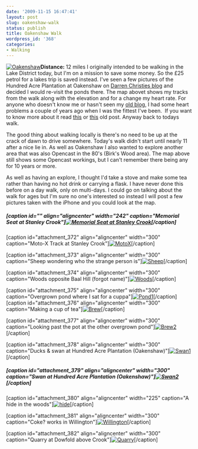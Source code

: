 ```yaml
---
date: '2009-11-15 16:47:41'
layout: post
slug: oakenshaw-walk
status: publish
title: Oakenshaw Walk
wordpress_id: '368'
categories:
- Walking
---
```


[![Oakenshaw](http://www.stevenhorner.com/wp-content/uploads/2009/11/Oakenshaw-300x206.jpg)](http://www.stevenhorner.com/wp-content/uploads/2009/11/Oakenshaw.jpg)**Distance:** 12 miles I originally intended to be walking in the Lake District today, but I'm on a mission to save some money. So the £25 petrol for a lakes trip is saved instead. I've seen a few pictures of the Hundred Acre Plantation at Oakenshaw on [Darren Christies blog](http://www.whitespider1066.com/) and decided I would re-visit the ponds there. The map abovet shows my tracks from the walk along with the elevation and for a change my heart rate. For anyone who doesn't know me or hasn't seen my [old blog](http://stevenhorner.blogspot.com/), I had some heart problems a couple of years ago when I was the fittest I've been.  If you want to know more about it read [this](http://stevenhorner.blogspot.com/2007/07/heart-explanation.html) or [this](http://www.stevenhorner.com/?p=72) old post. Anyway back to todays walk. 

The good thing about walking locally is there's no need to be up at the crack of dawn to drive somewhere. Today's walk didn't start until nearly 11 after a nice lie in. As well as Oakenshaw I also wanted to explore another area that was also Opencast in the 80's (Birk's Wood area). The map above still shows some Opencast workings, but I can't remember there being any for 10 years or more.

As well as having an explore, I thought I'd take a stove and make some tea rather than having no hot drink or carrying a flask. I have never done this before on a day walk, only on multi-days. I could go on talking about the walk for ages but I'm sure no one's interested so instead I will post a few pictures taken with the iPhone and you could look at the map.

#####  [caption id="" align="aligncenter" width="242" caption="Memorial Seat at Stanley Crook"][![Memorial Seat at Stanley Crook](http://www.stevenhorner.com/wp-content/uploads/2009/11/Seat.jpg)](http://www.stevenhorner.com/wp-content/uploads/2009/11/Seat.jpg)[/caption]

[caption id="attachment_372" align="aligncenter" width="300" caption="Moto-X Track at Stanley Crook"][![MotoX](http://www.stevenhorner.com/wp-content/uploads/2009/11/MotoX-300x225.jpg)](http://www.stevenhorner.com/wp-content/uploads/2009/11/MotoX.jpg)[/caption] 

[](http://www.stevenhorner.com/wp-content/uploads/2009/11/Seat.jpg)

[caption id="attachment_373" align="aligncenter" width="300" caption="Sheep wondering who the strange person is"][![Sheep](http://www.stevenhorner.com/wp-content/uploads/2009/11/Sheep-300x225.jpg)](http://www.stevenhorner.com/wp-content/uploads/2009/11/Sheep.jpg)[/caption] 

[](http://www.stevenhorner.com/wp-content/uploads/2009/11/MotoX.jpg)

[caption id="attachment_374" align="aligncenter" width="300" caption="Woods opposite Baal Hill (forgot name)"][![Woods](http://www.stevenhorner.com/wp-content/uploads/2009/11/Woods-300x225.jpg)](http://www.stevenhorner.com/wp-content/uploads/2009/11/Woods.jpg)[/caption] 

[caption id="attachment_375" align="aligncenter" width="300" caption="Overgrown pond where I sat for a cuppa"][![Pond1](http://www.stevenhorner.com/wp-content/uploads/2009/11/Pond1-300x225.jpg)](http://www.stevenhorner.com/wp-content/uploads/2009/11/Pond1.jpg)[/caption] [caption id="attachment_376" align="aligncenter" width="300" caption="Making a cup of tea"][![Brew](http://www.stevenhorner.com/wp-content/uploads/2009/11/Brew-300x225.jpg)](http://www.stevenhorner.com/wp-content/uploads/2009/11/Brew.jpg)[/caption] 

[caption id="attachment_377" align="aligncenter" width="300" caption="Looking past the pot at the other overgrown pond"][![Brew2](http://www.stevenhorner.com/wp-content/uploads/2009/11/Brew2-300x225.jpg)](http://www.stevenhorner.com/wp-content/uploads/2009/11/Brew2.jpg)[/caption] 

[](http://www.stevenhorner.com/wp-content/uploads/2009/11/Brew.jpg)

[caption id="attachment_378" align="aligncenter" width="300" caption="Ducks & swan at Hundred Acre Plantation (Oakenshaw)"][![Swan1](http://www.stevenhorner.com/wp-content/uploads/2009/11/Swan1-300x225.jpg)](http://www.stevenhorner.com/wp-content/uploads/2009/11/Swan1.jpg)[/caption] 

#####  [caption id="attachment_379" align="aligncenter" width="300" caption="Swan at Hundred Acre Plantation (Oakenshaw)"][![Swan2](http://www.stevenhorner.com/wp-content/uploads/2009/11/Swan2-300x225.jpg)](http://www.stevenhorner.com/wp-content/uploads/2009/11/Swan2.jpg)[/caption] 

[caption id="attachment_380" align="aligncenter" width="225" caption="A hide in the woods"][![hide](http://www.stevenhorner.com/wp-content/uploads/2009/11/hide-225x300.jpg)](http://www.stevenhorner.com/wp-content/uploads/2009/11/hide.jpg)[/caption] 

[caption id="attachment_381" align="aligncenter" width="300" caption="Coke? works in Willington"][![Willington](http://www.stevenhorner.com/wp-content/uploads/2009/11/Willington-300x225.jpg)](http://www.stevenhorner.com/wp-content/uploads/2009/11/Willington.jpg)[/caption] 

[](http://www.stevenhorner.com/wp-content/uploads/2009/11/hide.jpg)

[caption id="attachment_382" align="aligncenter" width="300" caption="Quarry at Dowfold above Crook"][![Quarry](http://www.stevenhorner.com/wp-content/uploads/2009/11/Quarry-300x225.jpg)](http://www.stevenhorner.com/wp-content/uploads/2009/11/Quarry.jpg)[/caption] 
